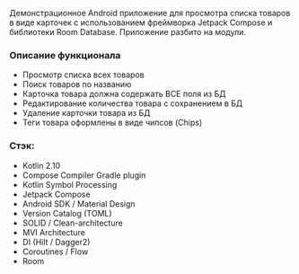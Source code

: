 Демонстрационное Android приложение для просмотра списка товаров в виде карточек с использованием фреймворка Jetpack
Compose и библиотеки Room Database.
Приложение разбито на модули.

### Описание функционала
* Просмотр списка всех товаров
* Поиск товаров по названию
* Карточка товара должна содержать ВСЕ поля из БД
* Редактирование количества товара с сохранением в БД
* Удаление карточки товара из БД
* Теги товара оформлены в виде чипсов (Chips)

### Стэк:
* Kotlin 2.10
* Compose Compiler Gradle plugin
* Kotlin Symbol Processing
* Jetpack Compose
* Android SDK / Material Design
* Version Catalog (TOML)
* SOLID / Clean-architecture
* MVI Architecture
* DI (Hilt / Dagger2)
* Coroutines / Flow
* Room
